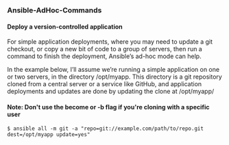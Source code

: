 ### Ansible-AdHoc-Commands

#### Deploy a version-controlled application
For simple application deployments, where you may need to update a git checkout, or copy a new bit of code to a group of servers, then run a command to finish the deployment, Ansible’s ad-hoc mode can help.

In the example below, I’ll assume we’re running a simple application on one or two servers, in the directory /opt/myapp. This directory is a git repository cloned from a central server or a service like GitHub, and application deployments and updates are done by updating the clone at /opt/myapp/

#### Note: Don't use the become or -b flag if you're cloning with a specific user
 
```
$ ansible all -m git -a "repo=git://example.com/path/to/repo.git dest=/opt/myapp update=yes"
```

